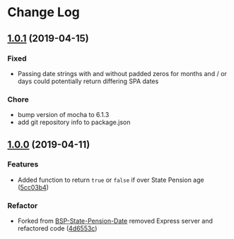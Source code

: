 # Change Log

<a name="1.0.1"></a>
## [1.0.1](https://github.com/gunjam/get-state-pension-date/compare/1.0.0...1.0.1) (2019-04-15)

### Fixed

* Passing date strings with and without padded zeros for months and / or days could potentially return differing SPA dates

### Chore

* bump version of mocha to 6.1.3
* add git repository info to package.json


<a name="1.0.0"></a>
## [1.0.0](https://github.com/gunjam/get-state-pension-date/compare/9a3b94a...1.0.0) (2019-04-11)

### Features

* Added function to return `true` or `false` if over State Pension age ([5cc03b4](https://github.com/gunjam/get-state-pension-date/commit/5cc03b4))

### Refactor

* Forked from [BSP-State-Pension-Date](https://github.com/dwp/BSP-State-Pension-Date) removed Express server and refactored code ([4d6553c](https://github.com/gunjam/get-state-pension-date/commit/4d6553c))
